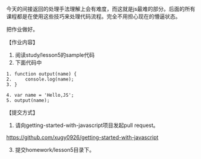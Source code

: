 
今天的间接返回的处理手法理解上会有难度，而这就是js最难的部分。后面的所有课程都是在使用这些技巧来处理代码流程。完全不用担心现在的懵逼状态。

把作业做好。

【作业内容】
1. 阅读study/lesson5的sample代码
2. 下面代码中

```
1. function output(name) {
2.     console.log(name);
3. }

4. var name = 'Hello,JS';
5. output(name);
```

【提交方式】
1. 请向getting-started-with-javascript项目发起pull request。

https://github.com/xugy0926/getting-started-with-javascript

3. 提交homework/lesson5目录下。
